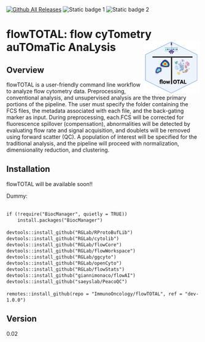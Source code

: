 [![Github All Releases](https://img.shields.io/github/downloads/ImmunoOncology/flowTOTAL/total.svg)]()
![Static badge 1](https://img.shields.io/badge/any_text-you_like-blue)
![Static badge 2](https://img.shields.io/badge/just%20the%20message-8A2BE2)


# flowTOTAL: flow cyTometry auTOmaTic AnaLysis <a href='https://github.com/ImmunoOncology/flowTOTAL'><img src='man/figures/logo.png' align="right" height="139" /></a>

## Overview

flowTOTAL is a user-friendly command line workflow to analyze flow cytometry data. Preprocessing, conventional analysis, and unsupervised analysis are the three primary portions of the pipeline. The user must specify the folder containing the FCS files, the metadata associated with each file, and the back-gating marker as input. During preprocessing, each.FCS will be corrected for fluorescence spillover (compensation), abnormalities will be detected by evaluating flow rate and signal acquisition, and doublets will be removed using forward scatter (QC). A population of interest will be specified for the traditional analysis, and the pipeline will proceed with normalization, dimensionality reduction, and clustering.

## Installation

flowTOTAL will be available soon!!

Dummy:

```{R}

if (!require("BiocManager", quietly = TRUE))
    install.packages("BiocManager")

devtools::install_github("RGLab/RProtoBufLib")
devtools::install_github("RGLab/cytolib")
devtools::install_github("RGLab/flowCore")
devtools::install_github("RGLab/flowWorkspace")
devtools::install_github("RGLab/ggcyto")
devtools::install_github("RGLab/openCyto")
devtools::install_github("RGLab/flowStats")
devtools::install_github("giannimonaco/flowAI")
devtools::install_github("saeyslab/PeacoQC")

remotes::install_github(repo = "ImmunoOncology/flowTOTAL", ref = "dev-1.0.0")

```

## Version 

0.02
